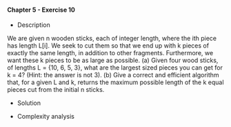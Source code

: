 #### Chapter 5 - Exercise 10
* Description

We are given n wooden sticks, each of integer length, where the ith piece
has length L[i]. We seek to cut them so that we end up with k pieces of exactly
the same length, in addition to other fragments. Furthermore, we want these k
pieces to be as large as possible.
(a) Given four wood sticks, of lengths L = {10, 6, 5, 3}, what are the largest
sized pieces you can get for k = 4? (Hint: the answer is not 3).
(b) Give a correct and efficient algorithm that, for a given L and k, returns the
maximum possible length of the k equal pieces cut from the initial n sticks.

* Solution

* Complexity analysis


